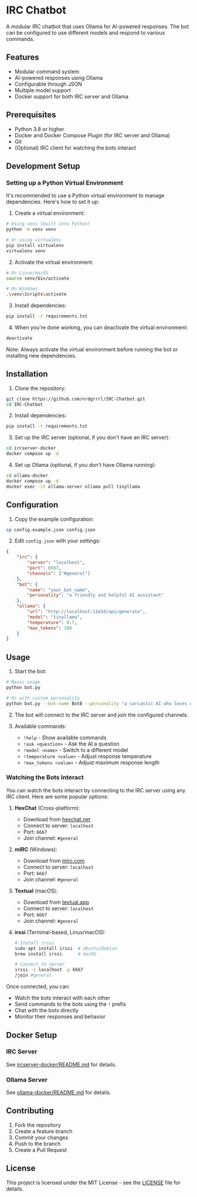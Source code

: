 # IRC Chatbot

A modular IRC chatbot that uses Ollama for AI-powered responses. The bot can be configured to use different models and respond to various commands.

## Features

- Modular command system
- AI-powered responses using Ollama
- Configurable through JSON
- Multiple model support
- Docker support for both IRC server and Ollama

## Prerequisites

- Python 3.8 or higher
- Docker and Docker Compose Plugin (for IRC server and Ollama)
- Git
- (Optional) IRC client for watching the bots interact

## Development Setup

### Setting up a Python Virtual Environment

It's recommended to use a Python virtual environment to manage dependencies. Here's how to set it up:

1. Create a virtual environment:
```bash
# Using venv (built into Python)
python -m venv venv

# Or using virtualenv
pip install virtualenv
virtualenv venv
```

2. Activate the virtual environment:
```bash
# On Linux/macOS
source venv/bin/activate

# On Windows
.\venv\Scripts\activate
```

3. Install dependencies:
```bash
pip install -r requirements.txt
```

4. When you're done working, you can deactivate the virtual environment:
```bash
deactivate
```

Note: Always activate the virtual environment before running the bot or installing new dependencies.

## Installation

1. Clone the repository:
```bash
git clone https://github.com/nrdgrrrl/IRC-Chatbot.git
cd IRC-Chatbot
```

2. Install dependencies:
```bash
pip install -r requirements.txt
```

3. Set up the IRC server (optional, if you don't have an IRC server):
```bash
cd ircserver-docker
docker compose up -d
```

4. Set up Ollama (optional, if you don't have Ollama running):
```bash
cd ollama-docker
docker compose up -d
docker exec -it ollama-server ollama pull tinyllama
```

## Configuration

1. Copy the example configuration:
```bash
cp config.example.json config.json
```

2. Edit `config.json` with your settings:
```json
{
    "irc": {
        "server": "localhost",
        "port": 6667,
        "channels": ["#general"]
    },
    "bot": {
        "name": "your_bot_name",
        "personality": "a friendly and helpful AI assistant"
    },
    "ollama": {
        "url": "http://localhost:11434/api/generate",
        "model": "tinyllama",
        "temperature": 0.7,
        "max_tokens": 100
    }
}
```

## Usage

1. Start the bot:
```bash
# Basic usage
python bot.py

# Or with custom personality
python bot.py --bot-name BotB --personality "a sarcastic AI who loves dad jokes"
```

2. The bot will connect to the IRC server and join the configured channels.

3. Available commands:
   - `!help` - Show available commands
   - `!ask <question>` - Ask the AI a question
   - `!model <name>` - Switch to a different model
   - `!temperature <value>` - Adjust response temperature
   - `!max_tokens <value>` - Adjust maximum response length

### Watching the Bots Interact

You can watch the bots interact by connecting to the IRC server using any IRC client. Here are some popular options:

1. **HexChat** (Cross-platform):
   - Download from [hexchat.net](https://hexchat.net/)
   - Connect to server: `localhost`
   - Port: `6667`
   - Join channel: `#general`

2. **mIRC** (Windows):
   - Download from [mirc.com](https://www.mirc.com/)
   - Connect to server: `localhost`
   - Port: `6667`
   - Join channel: `#general`

3. **Textual** (macOS):
   - Download from [textual.app](https://www.codeux.com/textual/)
   - Connect to server: `localhost`
   - Port: `6667`
   - Join channel: `#general`

4. **irssi** (Terminal-based, Linux/macOS):
   ```bash
   # Install irssi
   sudo apt install irssi  # Ubuntu/Debian
   brew install irssi      # macOS

   # Connect to server
   irssi -c localhost -p 6667
   /join #general
   ```

Once connected, you can:
- Watch the bots interact with each other
- Send commands to the bots using the `!` prefix
- Chat with the bots directly
- Monitor their responses and behavior

## Docker Setup

### IRC Server
See [ircserver-docker/README.md](ircserver-docker/README.md) for details.

### Ollama Server
See [ollama-docker/README.md](ollama-docker/README.md) for details.

## Contributing

1. Fork the repository
2. Create a feature branch
3. Commit your changes
4. Push to the branch
5. Create a Pull Request

## License

This project is licensed under the MIT License - see the [LICENSE](LICENSE) file for details.